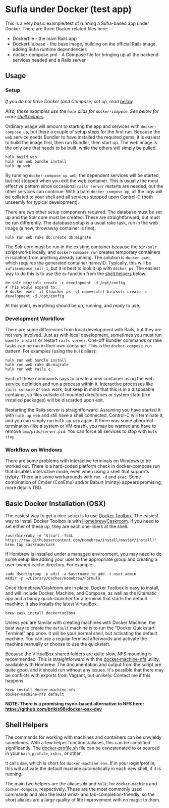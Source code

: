 # Sufia under Docker (test app)

This is a very basic example/test of running a Sufia-based app under Docker.
There are three Docker related files here:

 * Dockerfile - the main Rails app
 * Dockerfile.base - the base image, building on the official Rails image,
   adding Sufia runtime dependencies
 * docker-compose.yml - A Compose file for bringing up all the backend services
   needed and a Rails server

## Usage

### Setup

_If you do not have Docker (and Compose) set up, read [below](#basic-docker-installation-osx)._

_Also, these examples use the `hulk` alias for `docker-compose`. See
below for more [shell helpers](#shell-helpers)._

Ordinary usage will amount to starting the app and services with
`docker-compose up`, but there a couple of setup steps for the first run. Because
the `web` service needs Bundler to have installed the required gems, it is easiest
to build the image first, then run Bundler, then start up. The web image is the
only one that needs to be built, while the others will simply be pulled.

```
hulk build web
hulk run web bundle install
hulk up web
```

By running `docker-compose up web`, the dependent services will be started, but
not stopped when you exit the web container. This is usually the most effective
pattern since occasional `rails server` restarts are needed, but the other
services can continue. With a bare `docker-compose up`, all the logs will be
collated to your shell and all services stopped upon Control-C (both unseemly
for typical development).

There are two other setup components required. The database must be set up and
the Solr core must be created. These are straightforward, but must be run
differently. The database setup is a usual rake task, run in the web image (a
new, throwaway container is fine).

```
hulk run web rake db:create db:migrate
```

The Solr core must be run in the existing container because the `bin/solr`
script works locally, and `docker-compose run` creates temporary containers in
isolation from anything already running. The solution is `docker exec`, which
requires the generated container name/ID. Typically, this will be
`sufiacompose_solr_1`, but it is best to look it up with `docker ps`. The
easiest way to do this is to use the `de` function from the [shell helpers](#shell-helpers)
below.

```
de solr bin/solr create -c development -d /opt/config
# This would expand to:
# docker exec -it $(docker ps -qf name=solr) bin/solr create -c development -d /opt/config
```

At this point, everything should be up, running, and ready to use.

### Development Workflow

There are some differences from local development with Rails, but they are not
very involved. Just as with local development, sometimes you must run `bundle
install` or restart `rails server`. One-off Bundler commands or rake tasks can
be run in their own container. This is the `docker-compose run` pattern. For
examples (using the `hulk` alias):

```
hulk run web bundle install
hulk run web rake db:migrate
hulk run web rails c
```

Each of these commands says to create a new container using the web service
definition and run a process within it. Interactive processes like `rails
console` or `bash` work, but keep in mind that this is in a disposable
container, so files outside of mounted directories or system state (like
installed packages) will be discarded upon exit.

Restarting the Rails server is straightforward. Assuming you have started it
with `hulk up web` and still have a shell connected, Control-C will terminate it,
and you can simply run `hulk up web` again. If there was some abnormal
termination (like a system or VM crash), you may be warned and have to remove
`tmp/pids/server.pid`. You can force all services to stop with `hulk stop`.


### Workflow on Windows

There are some problems with interactive terminals on Windows to be worked out.
There is a hard-coded platform check in docker-compose run that disables
interactive mode, even when using a shell that supports tty/pty. There are some
workarounds with `run -d` and `exec`. Some combination of Cmder (ConEmu) and/or
Babun (mintty) appears promising; more details TBD.

## Basic Docker Installation (OSX)

The easiest way to get a nice setup is to use [Docker Toolbox](https://www.docker.com/products/docker-toolbox).
The easiest way to install Docker Toolbox is with [Homebrew](http://brew.sh)/[Caskroom](https://caskroom.github.io).
If you need to set either of these up, they are each one-liners at the shell.

```
/usr/bin/ruby -e "$(curl -fsSL https://raw.githubusercontent.com/Homebrew/install/master/install)"
brew tap caskroom/cask
```

If Hombrew is installed under a managed environment, you may need to do some
setup like adding your user to the appropriate group and creating a user-owned
cache directory. For example:

```
sudo dseditgroup -o edit -a $username_to_add -t user admin
mkdir -p ~/Library/Caches/Homebrew/Formula
```

Once Homebrew/Caskroom are in place, Docker Toolbox is easy to install, and
will include Docker, Machine, and Compose, as well as the Kitematic app and a
handy quick-launcher for a terminal that starts the default machine. It also
installs the latest VirtualBox.

```
brew cask install dockertoolbox
```

Unless you are familar with creating machines with Docker Machine, the best way
to create the `default` machine is to run the "Docker Quickstart Terminal" app
once. It will be your normal shell, but activating the default machine. You can
use a regular terminal afterwards and activate the machine manually or choose to
use the quickstart.

Because the VirtualBox shared folders are quite slow, NFS mounting is
recommended. This is straightforward with the
[docker-machine-nfs](https://github.com/adlogix/docker-machine-nfs) utility,
available with Hombrew.  The documentation and output from the script are quite
good, and it should run without any issues. It's possible that there may be
conflicts with exports from Vagrant, but unlikely. Contact me if this happens.

```
brew install docker-machine-nfs
docker-machine-nfs default
```

__NOTE: There is a promising rsync-based alternative to NFS here: https://github.com/brikis98/docker-osx-dev__

## Shell Helpers

The commands for working with machines and containers can be unwieldy
sometimes. With a few helper functions/aliases, this can be simplified
significantly. The [docker-profile.sh](docker-profile.sh) file can be
concatenated to or sourced in your `bash_profile`, `zshrc`, or other.

It calls `dme`, which is short for `docker-machine env`. If in your
login/profile, this will activate the default machine automatically in each new
shell, if it is running.

The main two helpers are the aliases `dm` and `hulk`, for `docker-machine` and
`docker-compose`, respectively. These are the most commonly used commands and
also the least wrist- and tab-completion-friendly, so the short aliases are a
large quality of life improvement with no magic to them.


